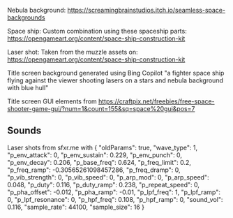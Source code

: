 Nebula background:
https://screamingbrainstudios.itch.io/seamless-space-backgrounds

Space ship:
Custom combination using these spaceship parts: https://opengameart.org/content/space-ship-construction-kit

Laser shot:
Taken from the muzzle assets on: https://opengameart.org/content/space-ship-construction-kit

Title screen background generated using Bing Copilot
"a fighter space ship flying against the viewer shooting lasers on a stars and nebula background with blue hull"

Title screen GUI elements from
https://craftpix.net/freebies/free-space-shooter-game-gui/?num=1&count=155&sq=space%20gui&pos=7

## Sounds

Laser shots from sfxr.me with
{
  "oldParams": true,
  "wave_type": 1,
  "p_env_attack": 0,
  "p_env_sustain": 0.229,
  "p_env_punch": 0,
  "p_env_decay": 0.206,
  "p_base_freq": 0.624,
  "p_freq_limit": 0.2,
  "p_freq_ramp": -0.30565261098457286,
  "p_freq_dramp": 0,
  "p_vib_strength": 0,
  "p_vib_speed": 0,
  "p_arp_mod": 0,
  "p_arp_speed": 0.048,
  "p_duty": 0.116,
  "p_duty_ramp": 0.238,
  "p_repeat_speed": 0,
  "p_pha_offset": -0.012,
  "p_pha_ramp": -0.01,
  "p_lpf_freq": 1,
  "p_lpf_ramp": 0,
  "p_lpf_resonance": 0,
  "p_hpf_freq": 0.108,
  "p_hpf_ramp": 0,
  "sound_vol": 0.116,
  "sample_rate": 44100,
  "sample_size": 16
}
